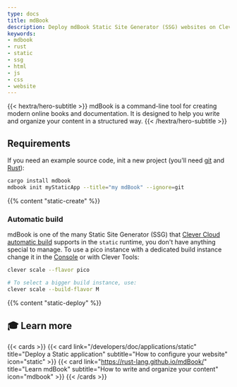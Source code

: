 ```yaml
---
type: docs
title: mdBook
description: Deploy mdBook Static Site Generator (SSG) websites on Clever Cloud with step-by-step tutorial and configuration guide
keywords:
- mdbook
- rust
- static
- ssg
- html
- js
- css
- website
---
```


{{< hextra/hero-subtitle >}}
  mdBook is a command-line tool for creating modern online books and documentation. It is designed to help you write and organize your content in a structured way.
{{< /hextra/hero-subtitle >}}

## Requirements

If you need an example source code, init a new project (you'll need [git](https://git-scm.com/book/en/v2/Getting-Started-Installing-Git) and [Rust](https://www.rust-lang.org/tools/install)):

```bash
cargo install mdbook
mdbook init myStaticApp --title="my mdBook" --ignore=git
```

{{% content "static-create" %}}

### Automatic build

mdBook is one of the many Static Site Generator (SSG) that [Clever Cloud automatic build](/developers/doc/applications/static/#static-site-generators-ssg-auto-build) supports in the `static` runtime, you don't have anything special to manage. To use a pico instance with a dedicated build instance change it in the [Console](https://console.clever-cloud.com) or with Clever Tools:

```bash
clever scale --flavor pico

# To select a bigger build instance, use:
clever scale --build-flavor M
```

{{% content "static-deploy" %}}

## 🎓 Learn more

{{< cards >}}
  {{< card link="/developers/doc/applications/static" title="Deploy a Static application" subtitle="How to configure your website" icon="static" >}}
  {{< card link="https://rust-lang.github.io/mdBook/" title="Learn mdBook" subtitle="How to write and organize your content" icon="mdbook" >}}
{{< /cards >}}

